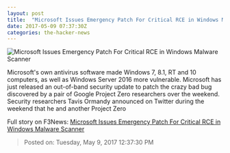 ```yaml
---
layout: post
title:  "Microsoft Issues Emergency Patch For Critical RCE in Windows Malware Scanner"
date: 2017-05-09 07:37:30Z
categories: the-hacker-news
---
```


![Microsoft Issues Emergency Patch For Critical RCE in Windows Malware Scanner](https://1.bp.blogspot.com/-PccYcS83poI/WRFtMkcV5AI/AAAAAAAAshk/i9k0_feOr8EZT49ZER6zX8UI-aWJ_FJVACLcB/s1600/windows-defender-remote-code-executiont.png)

Microsoft's own antivirus software made Windows 7, 8.1, RT and 10 computers, as well as Windows Server 2016 more vulnerable. Microsoft has just released an out-of-band security update to patch the crazy bad bug discovered by a pair of Google Project Zero researchers over the weekend. Security researchers Tavis Ormandy announced on Twitter during the weekend that he and another Project Zero


Full story on F3News: [Microsoft Issues Emergency Patch For Critical RCE in Windows Malware Scanner](http://www.f3nws.com/n/aCzxV)

> Posted on: Tuesday, May 9, 2017 12:37:30 PM
